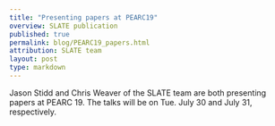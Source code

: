 ```yaml
---
title: "Presenting papers at PEARC19"
overview: SLATE publication
published: true
permalink: blog/PEARC19_papers.html
attribution: SLATE team
layout: post
type: markdown
---
```


Jason Stidd and Chris Weaver of the SLATE team are both presenting papers at PEARC 19.  The talks will be on Tue. July 30 and July 31, respectively.
<!--end_excerpt-->

